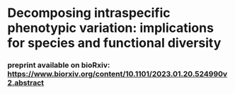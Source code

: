 # Decomposing intraspecific phenotypic variation: implications for species and functional diversity
### preprint available on bioRxiv: https://www.biorxiv.org/content/10.1101/2023.01.20.524990v2.abstract
